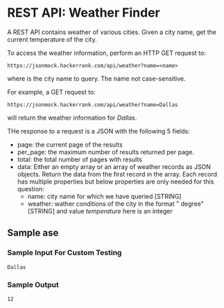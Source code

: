 # REST API: Weather Finder
A REST API contains weather of various cities. Given a city name, get the current temperature of the city.

To access the weather information, perform an HTTP GET request to: 
```
https://jsonmock.hackerrank.com/api/weather?name=<name>
```
where <name> is the city name to query. The name not case-sensitive.

For example, a GET request to:
```
https://jsonmock.hackerrank.com/api/weather?name=Dallas
```
will return the weather information for _Dallas_.

THe response to a request is a JSON with the following 5 fields:

- page: the current page of the results
- per_page: the maximum number of results returned per page.
- total: the total number of pages with results
- data: Either an empty array or an array of weather records as JSON objects. Return the data from the first record in the array. Each record has multiple properties but below properties are only needed for this question:
  - name: city name for which we have queried [STRING]
  - weather: wather conditions of the city in the format "<temperature> degree"[STRING] and value _temperature_ here is an integer

## Sample ase
### Sample Input For Custom Testing
```
Dallas
```
### Sample Output
```
12
```